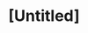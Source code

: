 ---
pid: PT264
title: "[Untitled]"
location_transcription: 
zipcode: '19133'
outside_phl: 
neighborhood: Fairhill,North Philadelphia
age: 
age_range: 
instagram: 
image_file_name: PT_264.jpg
proposal_transcription: 
topic: Unknown
topic_summary: '0'
type: Other No Form
keywords_other: 
credit: Natalynn
image_labels: 
twitter: 
facebook: 
permalink: "/monuments/pt264/"
layout: item-page
---